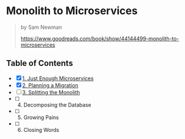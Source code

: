 # Monolith to Microservices

> by Sam Newman
>
> <https://www.goodreads.com/book/show/44144499-monolith-to-microservices>

## Table of Contents

- [x] [1. Just Enough Microservices](./1_just_enough_microservices.md)
- [x] [2. Planning a Migration](./2_planning_a_migration.md)
- [ ] [3. Splitting the Monolith](./3_splitting_the_monolith.md)
- [ ] 4. Decomposing the Database
- [ ] 5. Growing Pains
- [ ] 6. Closing Words
